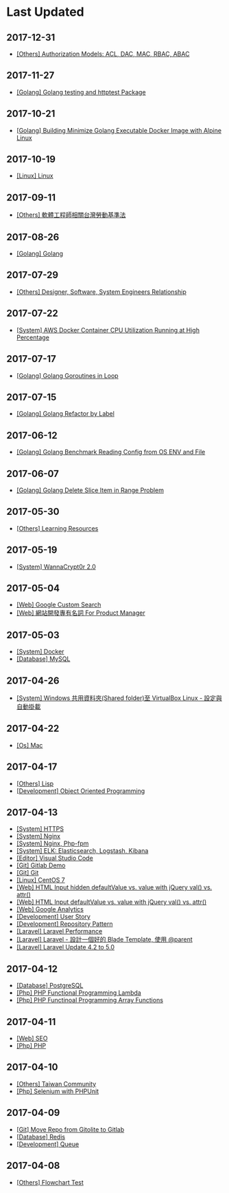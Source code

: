 # Last Updated

## 2017-12-31

* [[Others] Authorization Models: ACL, DAC, MAC, RBAC, ABAC](/notes/others/authorization-models-acl-dac-mac-rbac-abac.html)

## 2017-11-27

* [[Golang] Golang testing and httptest Package](/notes/golang/golang-testing-and-httptest-package.html)

## 2017-10-21

* [[Golang] Building Minimize Golang Executable Docker Image with Alpine Linux](/notes/golang/minimize-golang-executable-docker-image-with-alpine-linux.html)

## 2017-10-19

* [[Linux] Linux](/notes/linux/linux.html)

## 2017-09-11

* [[Others] 軟體工程師相關台灣勞動基準法](/notes/others/taiwan-labor-standard-act-for-developer.html)

## 2017-08-26

* [[Golang] Golang](/notes/golang/golang.html)

## 2017-07-29

* [[Others] Designer, Software, System Engineers Relationship](/notes/others/designer-software-system-engineers-relationship.html)

## 2017-07-22

* [[System] AWS Docker Container CPU Utilization Running at High Percentage](/notes/system/aws-docker-container-cpu-high-usage.html)

## 2017-07-17

* [[Golang] Golang Goroutines in Loop](/notes/golang/golang-goroutines-in-loop.html)

## 2017-07-15

* [[Golang] Golang Refactor by Label](/notes/golang/golang-refactor-by-label.html)

## 2017-06-12

* [[Golang] Golang Benchmark Reading Config from OS ENV and File](/notes/golang/golang-benchmark-reading-config-from-os-env-and-file.html)

## 2017-06-07

* [[Golang] Golang Delete Slice Item in Range Problem](/notes/golang/golang-delete-slice-item-in-range-problem.html)

## 2017-05-30

* [[Others] Learning Resources](/notes/others/learning-resources.html)

## 2017-05-19

* [[System] WannaCrypt0r 2.0](/notes/system/wannacrypt0r.html)

## 2017-05-04

* [[Web] Google Custom Search](/notes/web/google-custom-search.html)
* [[Web] 網站開發專有名詞 For Product Manager](/notes/web/web-proper-noun.html)

## 2017-05-03

* [[System] Docker](/notes/system/docker.html)
* [[Database] MySQL](/notes/database/mysql.html)

## 2017-04-26

* [[System] Windows 共用資料夾(Shared folder)至 VirtualBox Linux - 設定與自動掛載](/notes/system/windows-shared-folder-with-virtualbox-linux.html)

## 2017-04-22

* [[Os] Mac](/notes/os/mac.html)

## 2017-04-17

* [[Others] Lisp](/notes/others/lisp.html)
* [[Development] Object Oriented Programming](/notes/development/object-oriented-programming.html)

## 2017-04-13

* [[System] HTTPS](/notes/system/https.html)
* [[System] Nginx](/notes/system/nginx.html)
* [[System] Nginx, Php-fpm](/notes/system/nginx-php-fpm.html)
* [[System] ELK: Elasticsearch, Logstash, Kibana](/notes/system/elk-elasticsearch-logstash-kibana.html)
* [[Editor] Visual Studio Code](/notes/editor/visual-studio-code.html)
* [[Git] Gitlab Demo](/notes/git/gitlab.html)
* [[Git] Git](/notes/git/git.html)
* [[Linux] CentOS 7](/notes/linux/centos7.html)
* [[Web] HTML Input hidden defaultValue vs. value with jQuery val() vs. attr()](/notes/web/html-input-hidden-defaultvalue-vs-value-with-jquery-val-vs-attr.html)
* [[Web] HTML Input defaultValue vs. value with jQuery val() vs. attr()](/notes/web/html-input-defaultvalue-vs-value-with-jquery-val-vs-attr.html)
* [[Web] Google Analytics](/notes/web/google-analytics.html)
* [[Development] User Story](/notes/development/user-story.html)
* [[Development] Repository Pattern](/notes/development/repository-pattern.html)
* [[Laravel] Laravel Performance](/notes/laravel/laravel-performance.html)
* [[Laravel] Laravel - 設計一個好的 Blade Template, 使用 @parent](/notes/laravel/laravel-blade-parent.html)
* [[Laravel] Laravel Update 4.2 to 5.0](/notes/laravel/laravel-42-to-50.html)

## 2017-04-12

* [[Database] PostgreSQL](/notes/database/postgresql.html)
* [[Php] PHP Functional Programming Lambda](/notes/php/php-functional-programming-lambda.html)
* [[Php] PHP Functinoal Programming Array Functions](/notes/php/php-functional-programming-array-functions.html)

## 2017-04-11

* [[Web] SEO](/notes/web/seo.html)
* [[Php] PHP](/notes/php/php.html)

## 2017-04-10

* [[Others] Taiwan Community](/notes/others/taiwan-community.html)
* [[Php] Selenium with PHPUnit](/notes/php/selenium_with_phpunit.html)

## 2017-04-09

* [[Git] Move Repo from Gitolite to Gitlab](/notes/git/movetogitlab.html)
* [[Database] Redis](/notes/database/redis.html)
* [[Development] Queue](/notes/development/queue.html)

## 2017-04-08

* [[Others] Flowchart Test](/notes/others/flowchart.html)

